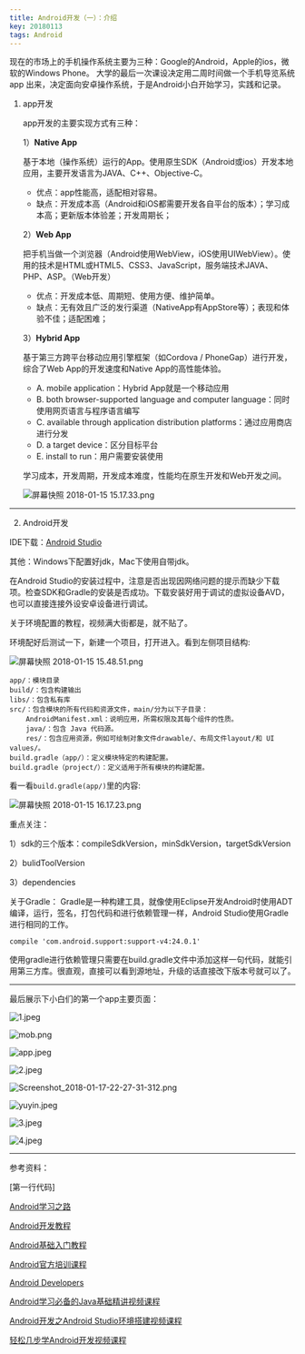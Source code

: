 ```yaml
---
title: Android开发（一）：介绍
key: 20180113
tags: Android
---
```


现在的市场上的手机操作系统主要为三种：Google的Android，Apple的ios，微软的Windows Phone。
大学的最后一次课设决定用二周时间做一个手机导览系统 app 出来，决定面向安卓操作系统，于是Android小白开始学习，实践和记录。

<!--more-->

 1. app开发

	app开发的主要实现方式有三种：
	
	1）**Native App**
	
	基于本地（操作系统）运行的App。使用原生SDK（Android或ios）开发本地应用，主要开发语言为JAVA、C++、Objective-C。
	
	- 优点：app性能高，适配相对容易。
	- 缺点：开发成本高（Android和iOS都需要开发各自平台的版本）；学习成本高；更新版本体验差；开发周期长；
	
	2）**Web App**
	
	把手机当做一个浏览器（Android使用WebView，iOS使用UIWebView）。使用的技术是HTML或HTML5、CSS3、JavaScript，服务端技术JAVA、PHP、ASP。（Web开发）
	
	- 优点：开发成本低、周期短、使用方便、维护简单。
	- 缺点：无有效且广泛的发行渠道（NativeApp有AppStore等）；表现和体验不佳；适配困难；
	
	3）**Hybrid App**
	
	基于第三方跨平台移动应用引擎框架（如Cordova / PhoneGap）进行开发，综合了Web App的开发速度和Native App的高性能体验。
	
	- A. mobile application：Hybrid App就是一个移动应用
	- B. both browser-supported language and computer language：同时使用网页语言与程序语言编写
	- C. available through application distribution platforms：通过应用商店进行分发
	- D. a target device：区分目标平台
	- E. install to run：用户需要安装使用
	
	学习成本，开发周期，开发成本难度，性能均在原生开发和Web开发之间。
	
	![屏幕快照 2018-01-15 15.17.33.png](https://i.loli.net/2018/08/22/5b7cfb529480c.png)

----------

 2. Android开发

IDE下载：[Android Studio](https://developer.android.google.cn/studio/index.html)

其他：Windows下配置好jdk，Mac下使用自带jdk。

在Android Studio的安装过程中，注意是否出现因网络问题的提示而缺少下载项。检查SDK和Gradle的安装是否成功。下载安装好用于调试的虚拟设备AVD，也可以直接连接外设安卓设备进行调试。

关于环境配置的教程，视频满大街都是，就不贴了。

环境配好后测试一下，新建一个项目，打开进入。看到左侧项目结构:

![屏幕快照 2018-01-15 15.48.51.png](https://i.loli.net/2018/08/22/5b7cfb529635f.png)

~~~
app/：模块目录
build/：包含构建输出
libs/：包含私有库
src/：包含模块的所有代码和资源文件，main/分为以下子目录：
    AndroidManifest.xml：说明应用，所需权限及其每个组件的性质。
    java/：包含 Java 代码源。
    res/：包含应用资源，例如可绘制对象文件drawable/、布局文件layout/和 UI values/。
build.gradle（app/）：定义模块特定的构建配置。
build.gradle（project/）：定义适用于所有模块的构建配置。
~~~

看一看`build.gradle(app/)`里的内容:

![屏幕快照 2018-01-15 16.17.23.png](https://i.loli.net/2018/08/22/5b7cfb5297f5c.png)

重点关注：

1）sdk的三个版本：compileSdkVersion，minSdkVersion，targetSdkVersion

2）bulidToolVersion

3）dependencies

关于Gradle：
Gradle是一种构建工具，就像使用Eclipse开发Android时使用ADT编译，运行，签名，打包代码和进行依赖管理一样，Android Studio使用Gradle进行相同的工作。

    compile 'com.android.support:support-v4:24.0.1'

使用gradle进行依赖管理只需要在build.gradle文件中添加这样一句代码，就能引用第三方库。很直观，直接可以看到源地址，升级的话直接改下版本号就可以了。

----------

最后展示下小白们的第一个app主要页面：

![1.jpeg](https://i.loli.net/2018/08/22/5b7cfb529f77e.jpeg)

![mob.png](https://i.loli.net/2018/08/22/5b7cfb520b583.png)

![app.jpeg](https://i.loli.net/2018/08/22/5b7cfb529bbda.jpeg)

![2.jpeg](https://i.loli.net/2018/08/22/5b7cfb529d8cb.jpeg)

![Screenshot_2018-01-17-22-27-31-312.png](https://i.loli.net/2018/08/22/5b7cfb53b81e4.png)

![yuyin.jpeg](https://i.loli.net/2018/08/22/5b7cfb52d9e43.jpeg)

![3.jpeg](https://i.loli.net/2018/08/22/5b7cfb5299eab.jpeg)

![4.jpeg](https://i.loli.net/2018/08/22/5b7cfcae04403.jpeg)

----------

参考资料：

[第一行代码]

[Android学习之路](http://stormzhang.com/android/2014/07/07/learn-android-from-rookie/)

[Android开发教程](http://www.yiibai.com/android/)

[Android基础入门教程](http://www.runoob.com/w3cnote/android-tutorial-intro.html)

[Android官方培训课程](http://hukai.me/android-training-course-in-chinese/index.html)

[Android Developers](https://developer.android.google.cn/index.html)

[Android学习必备的Java基础精讲视频课程](http://edu.51cto.com/course/3931.html)

[Android开发之Android Studio环境搭建视频课程](http://edu.51cto.com/course/5527.html)

[轻松几步学Android开发视频课程](http://edu.51cto.com/course/760.html)

